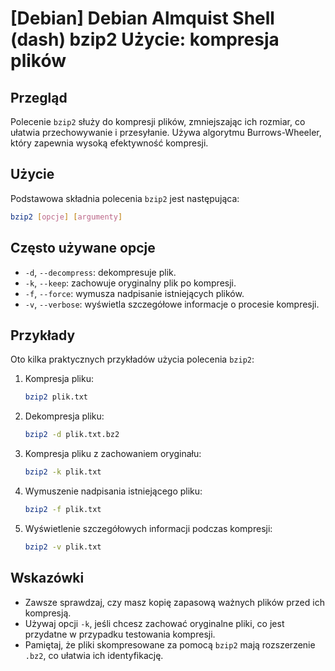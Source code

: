 # [Debian] Debian Almquist Shell (dash) bzip2 Użycie: kompresja plików

## Przegląd
Polecenie `bzip2` służy do kompresji plików, zmniejszając ich rozmiar, co ułatwia przechowywanie i przesyłanie. Używa algorytmu Burrows-Wheeler, który zapewnia wysoką efektywność kompresji.

## Użycie
Podstawowa składnia polecenia `bzip2` jest następująca:

```bash
bzip2 [opcje] [argumenty]
```

## Często używane opcje
- `-d`, `--decompress`: dekompresuje plik.
- `-k`, `--keep`: zachowuje oryginalny plik po kompresji.
- `-f`, `--force`: wymusza nadpisanie istniejących plików.
- `-v`, `--verbose`: wyświetla szczegółowe informacje o procesie kompresji.

## Przykłady
Oto kilka praktycznych przykładów użycia polecenia `bzip2`:

1. Kompresja pliku:
   ```bash
   bzip2 plik.txt
   ```

2. Dekompresja pliku:
   ```bash
   bzip2 -d plik.txt.bz2
   ```

3. Kompresja pliku z zachowaniem oryginału:
   ```bash
   bzip2 -k plik.txt
   ```

4. Wymuszenie nadpisania istniejącego pliku:
   ```bash
   bzip2 -f plik.txt
   ```

5. Wyświetlenie szczegółowych informacji podczas kompresji:
   ```bash
   bzip2 -v plik.txt
   ```

## Wskazówki
- Zawsze sprawdzaj, czy masz kopię zapasową ważnych plików przed ich kompresją.
- Używaj opcji `-k`, jeśli chcesz zachować oryginalne pliki, co jest przydatne w przypadku testowania kompresji.
- Pamiętaj, że pliki skompresowane za pomocą `bzip2` mają rozszerzenie `.bz2`, co ułatwia ich identyfikację.